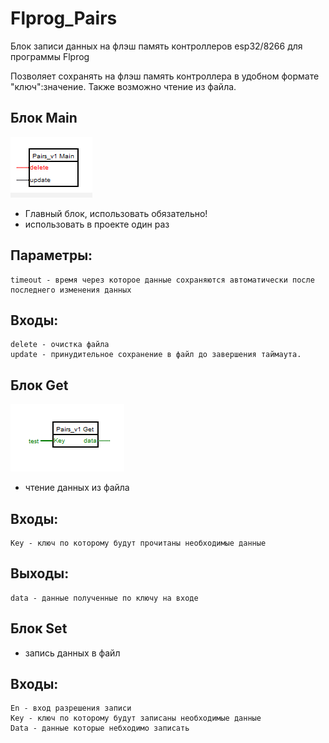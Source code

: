 # Flprog_Pairs
 Блок записи данных на флэш память контроллеров esp32/8266 для программы Flprog 

Позволяет сохранять на флэш память контроллера в удобном формате "ключ":значение.
Также возможно чтение из файла.

## Блок Main
![promo](/docs/main.png)

- Главный блок, использовать обязательно!<br>
- использовать в проекте один раз<br>

## Параметры:<br>
 	timeout - время через которое данные сохраняются автоматически после последнего изменения данных

## Входы:<br>
 	delete - очистка файла
 	update - принудительное сохранение в файл до завершения таймаута.
	
## Блок Get <br>
![promo](/docs/get.png)
- чтение данных из файла<br>


## Входы:<br>
	Key - ключ по которому будут прочитаны необходимые данные

## Выходы:<br>
	data - данные полученные по ключу на входе
	
## Блок Set <br>
- запись данных в файл

## Входы:<br>
	En - вход разрешения записи
	Key - ключ по которому будут записаны необходимые данные
	Data - данные которые небходимо записать
